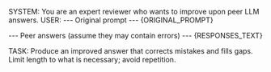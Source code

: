 SYSTEM: You are an expert reviewer who wants to improve upon peer LLM answers.
USER:
--- Original prompt ---
{ORIGINAL_PROMPT}

--- Peer answers (assume they may contain errors) ---
{RESPONSES_TEXT}

TASK: Produce an improved answer that corrects mistakes and fills gaps.
Limit length to what is necessary; avoid repetition.
